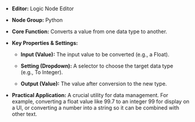 - **Editor:** Logic Node Editor
    
- **Node Group:** Python
    
- **Core Function:** Converts a value from one data type to another.
    
- **Key Properties & Settings:**
    
    - **Input (Value):** The input value to be converted (e.g., a Float).
        
    - **Setting (Dropdown):** A selector to choose the target data type (e.g., To Integer).
        
    - **Output (Value):** The value after conversion to the new type.
        
- **Practical Application:** A crucial utility for data management. For example, converting a float value like 99.7 to an integer 99 for display on a UI, or converting a number into a string so it can be combined with other text.